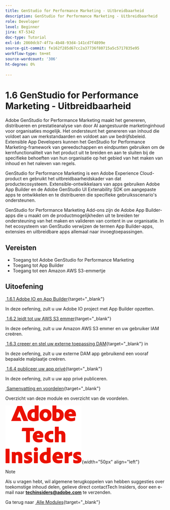 ```yaml
---
title: GenStudio for Performance Marketing - Uitbreidbaarheid
description: GenStudio for Performance Marketing - Uitbreidbaarheid
role: Developer
level: Beginner
jira: KT-5342
doc-type: Tutorial
exl-id: 2860dcb7-4f7a-4b48-93d4-141cd7f4899e
source-git-commit: fe162f285d67cc2a37736f80715a5c5717835e95
workflow-type: tm+mt
source-wordcount: '306'
ht-degree: 0%

---
```


# 1.6 GenStudio for Performance Marketing - Uitbreidbaarheid

Adobe GenStudio for Performance Marketing maakt het genereren, distribueren en prestatieanalyse van door AI aangestuurde marketinginhoud voor organisaties mogelijk. Het ondersteunt het genereren van inhoud die voldoet aan uw merkstandaarden en voldoet aan uw bedrijfsbeleid. Extensible App Developers kunnen het GenStudio for Performance Marketing-framework van gereedschappen en eindpunten gebruiken om de kernfunctionaliteit van het product uit te breiden en aan te sluiten bij de specifieke behoeften van hun organisatie op het gebied van het maken van inhoud en het naleven van regels.

GenStudio for Performance Marketing is een Adobe Experience Cloud-product en gebruikt het uitbreidbaarheidskader van dat productecosysteem. Extensible-ontwikkelaars van apps gebruiken Adobe App Builder en de Adobe GenStudio UI Extenability SDK om aangepaste apps te ontwikkelen en te distribueren die specifieke gebruiksscenario&#39;s ondersteunen.

GenStudio for Performance Marketing Add-ons zijn de Adobe App Builder-apps die u maakt om de productmogelijkheden uit te breiden ter ondersteuning van het maken en valideren van content in uw organisatie. In het ecosysteem van GenStudio verwijzen de termen App Builder-apps, extensies en uitbreidbare apps allemaal naar invoegtoepassingen.

## Vereisten

- Toegang tot Adobe GenStudio for Performance Marketing
- Toegang tot App Builder
- Toegang tot een Amazon AWS S3-emmertje

## Uitoefening

[&#x200B; 1.6.1 Adobe IO en App Builder &#x200B;](./ex1.md){target="_blank"}

In deze oefening, zult u uw Adobe IO project met App Builder opzetten.

[&#x200B; 1.6.2 leidt tot uw AWS S3 emmer &#x200B;](./ex2.md){target="_blank"}

In deze oefening, zult u uw Amazon AWS S3 emmer en uw gebruiker IAM creëren.

[&#x200B; 1.6.3 creeer en stel uw externe toepassing DAM &#x200B;](./ex3.md){target="_blank"} in

In deze oefening, zult u uw externe DAM app gebruikend een vooraf bepaalde malplaatje creëren.

[&#x200B; 1.6.4 publiceer uw app privé &#x200B;](./ex4.md){target="_blank"}

In deze oefening, zult u uw app privé publiceren.

[&#x200B; Samenvatting en voordelen &#x200B;](./summary.md){target="_blank"}

Overzicht van deze module en overzicht van de voordelen.

![&#x200B; Indexen van de Tech &#x200B;](./../../../assets/images/techinsiders.png){width="50px" align="left"}

>[!NOTE]
>
>Als u vragen hebt, wil algemene terugkoppelen van hebben suggesties over toekomstige inhoud delen, gelieve direct contactTech Insiders, door een e-mail naar **techinsiders@adobe.com** te verzenden.

Ga terug naar [&#x200B; Alle Modules &#x200B;](../../../overview.md){target="_blank"}
